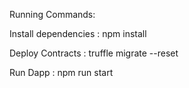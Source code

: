 Running Commands:

Install dependencies : npm install

Deploy Contracts : truffle migrate --reset

Run Dapp : npm run start
